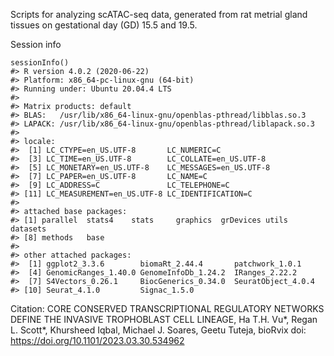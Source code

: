 Scripts for analyzing scATAC-seq data, generated from rat metrial gland tissues on gestational day (GD) 15.5 and 19.5.

Session info
```
sessionInfo()
#> R version 4.0.2 (2020-06-22)
#> Platform: x86_64-pc-linux-gnu (64-bit)
#> Running under: Ubuntu 20.04.4 LTS
#> 
#> Matrix products: default
#> BLAS:   /usr/lib/x86_64-linux-gnu/openblas-pthread/libblas.so.3
#> LAPACK: /usr/lib/x86_64-linux-gnu/openblas-pthread/liblapack.so.3
#> 
#> locale:
#>  [1] LC_CTYPE=en_US.UTF-8       LC_NUMERIC=C              
#>  [3] LC_TIME=en_US.UTF-8        LC_COLLATE=en_US.UTF-8    
#>  [5] LC_MONETARY=en_US.UTF-8    LC_MESSAGES=en_US.UTF-8   
#>  [7] LC_PAPER=en_US.UTF-8       LC_NAME=C                 
#>  [9] LC_ADDRESS=C               LC_TELEPHONE=C            
#> [11] LC_MEASUREMENT=en_US.UTF-8 LC_IDENTIFICATION=C       
#> 
#> attached base packages:
#> [1] parallel  stats4    stats     graphics  grDevices utils     datasets 
#> [8] methods   base     
#> 
#> other attached packages:
#>  [1] ggplot2_3.3.6        biomaRt_2.44.4       patchwork_1.0.1     
#>  [4] GenomicRanges_1.40.0 GenomeInfoDb_1.24.2  IRanges_2.22.2      
#>  [7] S4Vectors_0.26.1     BiocGenerics_0.34.0  SeuratObject_4.0.4  
#> [10] Seurat_4.1.0         Signac_1.5.0        
```

Citation: CORE CONSERVED TRANSCRIPTIONAL REGULATORY NETWORKS DEFINE THE INVASIVE TROPHOBLAST CELL LINEAGE, Ha T.H. Vu*,  Regan L. Scott*,  Khursheed Iqbal,  Michael J. Soares,  Geetu Tuteja, bioRvix doi: https://doi.org/10.1101/2023.03.30.534962

